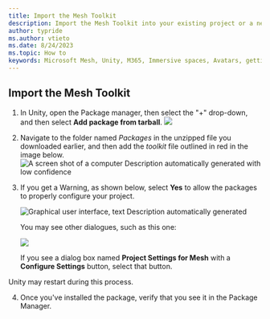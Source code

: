 ```yaml
---
title: Import the Mesh Toolkit
description: Import the Mesh Toolkit into your existing project or a new project.
author: typride
ms.author: vtieto
ms.date: 8/24/2023
ms.topic: How to
keywords: Microsoft Mesh, Unity, M365, Immersive spaces, Avatars, getting started, documentation, features, toolkit
---
```


## Import the Mesh Toolkit

1. In Unity, open the Package manager, then select the "+" drop-down, and then select **Add package from tarball**.
    ![](../../media/get-started-developing-mesh/image009.jpg)

2. Navigate to the folder named *Packages* in the unzipped file you
    downloaded earlier, and then add the *toolkit* file outlined in red
    in the image below.
    ![A screen shot of a computer Description automatically generated with low confidence](../../media/get-started-developing-mesh/image010.jpg)

3. If you get a Warning, as shown below, select **Yes** to allow the
    packages to properly configure your project.

    ![Graphical user interface, text Description automatically generated](../../media/get-started-developing-mesh/image011.jpg)

    You may see other dialogues, such as this one:

    ![](../../media/get-started-developing-mesh/image12.jpg)

    If you see a dialog box named **Project Settings for Mesh** with a **Configure Settings** button, select that button.
>
Unity may restart during this process.

4. Once you've installed the package, verify that you see it in the
    Package Manager.

    